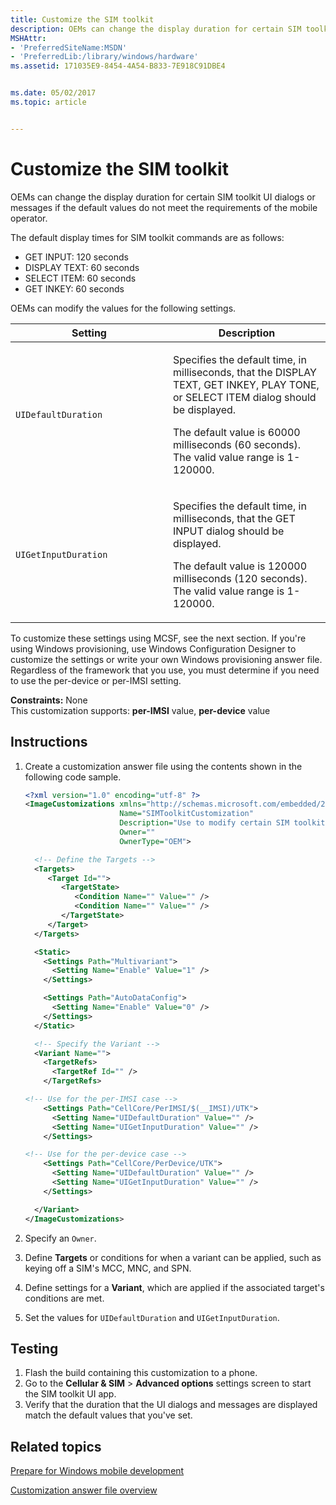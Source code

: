 ```yaml
---
title: Customize the SIM toolkit
description: OEMs can change the display duration for certain SIM toolkit UI dialogs or messages if the default values do not meet the requirements of the mobile operator.
MSHAttr:
- 'PreferredSiteName:MSDN'
- 'PreferredLib:/library/windows/hardware'
ms.assetid: 171035E9-8454-4A54-B833-7E918C91DBE4


ms.date: 05/02/2017
ms.topic: article


---
```

# Customize the SIM toolkit

OEMs can change the display duration for certain SIM toolkit UI dialogs or messages if the default values do not meet the requirements of the mobile operator.

The default display times for SIM toolkit commands are as follows:

* GET INPUT: 120 seconds
* DISPLAY TEXT: 60 seconds
* SELECT ITEM: 60 seconds
* GET INKEY: 60 seconds

OEMs can modify the values for the following settings.

<table>
<colgroup>
<col width="50%" />
<col width="50%" />
</colgroup>
<thead>
<tr class="header">
<th>Setting</th>
<th>Description</th>
</tr>
</thead>
<tbody>
<tr class="odd">
<td><p><code>UIDefaultDuration</code></p></td>
<td><p>Specifies the default time, in milliseconds, that the DISPLAY TEXT, GET INKEY, PLAY TONE, or SELECT ITEM dialog should be displayed.</p>
<p>The default value is 60000 milliseconds (60 seconds). The valid value range is 1-120000.</p></td>
</tr>
<tr class="even">
<td><p><code>UIGetInputDuration</code></p></td>
<td><p>Specifies the default time, in milliseconds, that the GET INPUT dialog should be displayed.</p>
<p>The default value is 120000 milliseconds (120 seconds). The valid value range is 1-120000.</p></td>
</tr>
</tbody>
</table>

To customize these settings using MCSF, see the next section. If you're using Windows provisioning, use Windows Configuration Designer to customize the settings or write your own Windows provisioning answer file. Regardless of the framework that you use, you must determine if you need to use the per-device or per-IMSI setting.

<a href="" id="constraints---none"></a>**Constraints:** None  
This customization supports: **per-IMSI** value, **per-device** value

## Instructions

1. Create a customization answer file using the contents shown in the following code sample.

   ```XML
   <?xml version="1.0" encoding="utf-8" ?>
   <ImageCustomizations xmlns="http://schemas.microsoft.com/embedded/2004/10/ImageUpdate"
                        Name="SIMToolkitCustomization"
                        Description="Use to modify certain SIM toolkit UI dialogs and messages."
                        Owner=""
                        OwnerType="OEM">

     <!-- Define the Targets -->
     <Targets>
        <Target Id="">
           <TargetState>
              <Condition Name="" Value="" />
              <Condition Name="" Value="" />
           </TargetState>
        </Target>
     </Targets>

     <Static>
       <Settings Path="Multivariant">
         <Setting Name="Enable" Value="1" />
       </Settings>

       <Settings Path="AutoDataConfig">
         <Setting Name="Enable" Value="0" />
       </Settings>
     </Static>

     <!-- Specify the Variant -->
     <Variant Name="">
       <TargetRefs>
         <TargetRef Id="" />
       </TargetRefs>

   <!-- Use for the per-IMSI case -->
       <Settings Path="CellCore/PerIMSI/$(__IMSI)/UTK">
         <Setting Name="UIDefaultDuration" Value="" />
         <Setting Name="UIGetInputDuration" Value="" />
       </Settings>  

   <!-- Use for the per-device case -->
       <Settings Path="CellCore/PerDevice/UTK">
         <Setting Name="UIDefaultDuration" Value="" />
         <Setting Name="UIGetInputDuration" Value="" />
       </Settings>

     </Variant>
   </ImageCustomizations>
   ```

1. Specify an `Owner`.
1. Define **Targets** or conditions for when a variant can be applied, such as keying off a SIM's MCC, MNC, and SPN.
1. Define settings for a **Variant**, which are applied if the associated target's conditions are met.
1. Set the values for `UIDefaultDuration` and `UIGetInputDuration`.

## Testing

1. Flash the build containing this customization to a phone.
1. Go to the **Cellular & SIM** &gt; **Advanced options** settings screen to start the SIM toolkit UI app.
1. Verify that the duration that the UI dialogs and messages are displayed match the default values that you've set.

## Related topics

[Prepare for Windows mobile development](https://docs.microsoft.com/en-us/windows-hardware/manufacture/mobile/preparing-for-windows-mobile-development)

[Customization answer file overview](https://docs.microsoft.com/en-us/windows-hardware/customize/mobile/mcsf/customization-answer-file)
